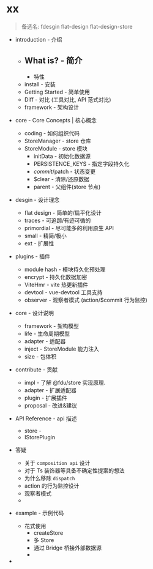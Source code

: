# xx

> 备选名: fdesgin flat-design flat-design-store

-   introduction - 介绍
    -   What is? - 简介
        -   
        -   特性
    -   install - 安装
    -   Getting Started - 简单使用
    -   Diff - 对比 (工具对比, API 范式对比)
    -   framework - 架构设计
-   core - Core Concepts | 核心概念
    -   coding - 如何组织代码
    -   StoreManager - store 仓库
    -   StoreModule - store 模块
        -   initData - 初始化数据源
        -   PERSISTENCE_KEYS - 指定字段持久化
        -   $commit/$patch - 状态变更
        -   $clear - 清除/还原数据
        -   parent - 父组件(store 节点)
-   desgin - 设计理念
    -   flat design - 简单的/扁平化设计
    -   traces - 可追踪/有迹可循的
    -   primordial - 尽可能多的利用原生 API
    -   small - 精简/极小
    -   ext - 扩展性
-   plugins - 插件
    -   module hash - 模块持久化预处理
    -   encrypt - 持久化数据加密
    -   ViteHmr - vite 热更新插件
    -   devtool - vue-devtool 工具支持
    -   observer - 观察者模式 (action/$commit 行为监控)
-   core - 设计说明
    -   framework - 架构模型
    -   life - 生命周期模型
    -   adapter - 适配器
    -   inject - StoreModule 能力注入
    -   size - 包体积
-   contribute - 贡献
    -   impl - 了解 @fdu/store 实现原理.
    -   adapter - 扩展适配器
    -   plugin - 扩展插件
    -   proposal - 改进&建议
-   API Reference - api 描述

    -   store -
    -   IStorePlugin

-   答疑
    -   关于 `composition api` 设计
    -   对于 Ts 装饰器等具备不确定性提案的想法
    -   为什么移除 `dispatch`
    -   action 的行为监控设计
    -   观察者模式
    -
-   example - 示例代码
    -   花式使用
        -   createStore
        -   多 Store
        -   通过 Bridge 桥接外部数据源
        -
-
